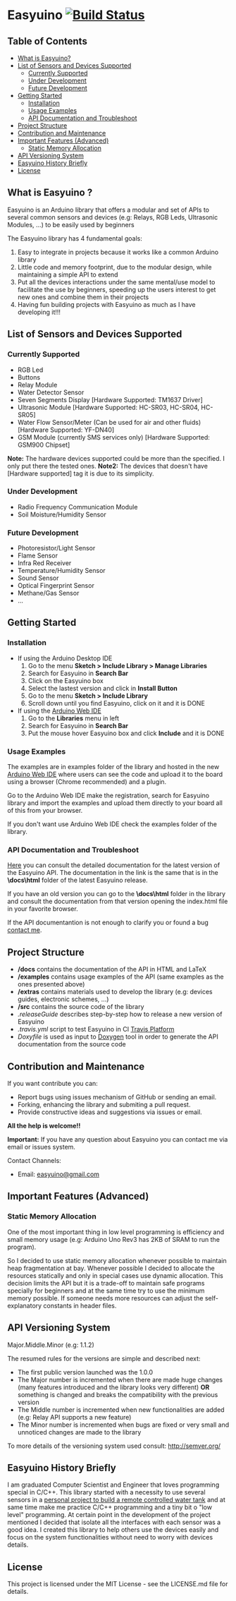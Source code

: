 # Easyuino [![Build Status](https://travis-ci.org/Strabox/Easyuino.svg?branch=master)](https://travis-ci.org/Strabox/Easyuino)

## Table of Contents

- [What is Easyuino?](https://github.com/Strabox/Easyuino#what-is-easyuino-)
- [List of Sensors and Devices Supported](https://github.com/Strabox/Easyuino#list-of-sensors-and-devices-supported)
	* [Currently Supported](https://github.com/Strabox/Easyuino#currently-supported)
	* [Under Development](https://github.com/Strabox/Easyuino#under-development)
	* [Future Development](https://github.com/Strabox/Easyuino#future-development)
- [Getting Started](https://github.com/Strabox/Easyuino#getting-started)
	* [Installation](https://github.com/Strabox/Easyuino#installation)
	* [Usage Examples](https://github.com/Strabox/Easyuino#usage-examples)
	* [API Documentation and Troubleshoot](https://github.com/Strabox/Easyuino#api-documentation-and-troubleshoot)
- [Project Structure](https://github.com/Strabox/Easyuino#project-structure)
- [Contribution and Maintenance](https://github.com/Strabox/Easyuino#contribution-and-maintenance)
- [Important Features (Advanced)](https://github.com/Strabox/Easyuino#important-features-advanced)
	* [Static Memory Allocation](https://github.com/Strabox/Easyuino#static-memory-allocation)
- [API Versioning System](https://github.com/Strabox/Easyuino#api-versioning-system)
- [Easyuino History Briefly](https://github.com/Strabox/Easyuino#easyuino-history-briefly)
- [License](https://github.com/Strabox/Easyuino#license)

## What is Easyuino ?

Easyuino is an Arduino library that offers a modular and set of APIs to several common sensors and devices (e.g: Relays, RGB Leds, Ultrasonic Modules, ...) to be easily used by beginners

The Easyuino library has 4 fundamental goals:
1. Easy to integrate in projects because it works like a common Arduino library
2. Little code and memory footprint, due to the modular design, while maintaining a simple API to extend
3. Put all the devices interactions under the same mental/use model to facilitate the use by beginners, speeding up the users interest to get new ones and combine them in their projects
4. Having fun building projects with Easyuino as much as I have developing it!!!

## List of Sensors and Devices Supported

### Currently Supported

- RGB Led
- Buttons
- Relay Module 
- Water Detector Sensor
- Seven Segments Display [Hardware Supported: TM1637 Driver]
- Ultrasonic Module [Hardware Supported: HC-SR03, HC-SR04, HC-SR05]
- Water Flow Sensor/Meter (Can be used for air and other fluids) [Hardware Supported: YF-DN40]
- GSM Module (currently SMS services only) [Hardware Supported: GSM900 Chipset]

**Note:** The hardware devices supported could be more than the specified. I only put there the tested ones.
**Note2:** The devices that doesn't have [Hardware supported] tag it is due to its simplicity.

### Under Development

- Radio Frequency Communication Module
- Soil Moisture/Humidity Sensor

### Future Development

- Photoresistor/Light Sensor
- Flame Sensor
- Infra Red Receiver
- Temperature/Humidity Sensor
- Sound Sensor
- Optical Fingerprint Sensor
- Methane/Gas Sensor
- ...

## Getting Started

### Installation

- If using the Arduino Desktop IDE
	1. Go to the menu **Sketch > Include Library > Manage Libraries**
	2. Search for Easyuino in **Search Bar**
	3. Click on the Easyuino box
	4. Select the lastest version and click in **Install Button**
	5. Go to the menu **Sketch > Include Library**
	6. Scroll down until you find Easyuino, click on it and it is DONE
- If using the [Arduino Web IDE](https://create.arduino.cc/editor)
	1. Go to the **Libraries** menu in left
	2. Search for Easyuino in **Search Bar**
	3. Put the mouse hover Easyuino box and click **Include** and it is DONE

### Usage Examples

The examples are in examples folder of the library and hosted in the new [Arduino Web IDE](https://create.arduino.cc/editor) where users can see the code and upload it to the board using a browser (Chrome recommended) and a plugin.

Go to the Arduino Web IDE make the registration, search for Easyuino library and import the examples and upload them directly to your board all of this from your browser.

If you don't want use Arduino Web IDE check the examples folder of the library.

### API Documentation and Troubleshoot

[Here](https://strabox.github.io/Easyuino/) you can consult the detailed documentation for the latest version of the Easyuino API. The documentation in the link is the same that is in the **\docs\html** folder of the latest Easyuino release.

If you have an old version you can go to the **\docs\html** folder in the library and consult the documentation from that version opening the index.html file in your favorite browser.

If the API documentantion is not enough to clarify you or found a bug [contact me](https://github.com/Strabox/Easyuino#contribution-and-maintenance).

## Project Structure

- **/docs** contains the documentation of the API in HTML and LaTeX 
- **/examples** contains usage examples of the API (same examples as the ones presented above)
- **/extras** contains materials used to develop the library (e.g: devices guides, electronic schemes, ...)
- **/src** contains the source code of the library
- *.releaseGuide* describes step-by-step how to release a new version of Easyuino
- *.travis.yml* script to test Easyuino in CI [Travis Platform](https://travis-ci.org/)
- *Doxyfile* is used as input to [Doxygen](http://www.doxygen.org) tool in order to generate the API documentation from the source code

## Contribution and Maintenance

If you want contribute you can:
- Report bugs using issues mechanism of GitHub or sending an email. 
- Forking, enhancing the library and submiting a pull request.
- Provide constructive ideas and suggestions via issues or email. 

**All the help is welcome!!**

**Important:** If you have any question about Easyuino you can contact me via email or issues system.

Contact Channels:
- Email: easyuino@gmail.com

## Important Features (Advanced)

### Static Memory Allocation

One of the most important thing in low level programming is efficiency and small memory usage (e.g: Arduino Uno Rev3 has 2KB of SRAM to run the program).

So I decided to use static memory allocation whenever possible to maintain heap fragmentation at bay. Whenever possible I decided to allocate the resources statically and only in special cases use dynamic allocation. This decision limits the API but it is a trade-off to maintain safe programs specially for beginners and at the same time try to use the minimum memory possible. If someone needs more resources can adjust the self-explanatory constants in header files.

## API Versioning System

Major.Middle.Minor (e.g: 1.1.2)

The resumed rules for the versions are simple and described next:
- The first public version launched was the 1.0.0
- The Major number is incremented when there are made huge changes (many features introduced and the library looks very different) **OR** something is changed and breaks the compatibility with the previous version
- The Middle number is incremented when new functionalities are added (e.g: Relay API supports a new feature)
- The Minor number is incremented when bugs are fixed or very small and unnoticed changes are made to the library

To more details of the versioning system used consult: http://semver.org/

## Easyuino History Briefly

I am graduated Computer Scientist and Engineer that loves programming special in C/C++. 
This library started with a necessity to use several sensors in a [personal project to build a remote controlled water tank](https://github.com/Strabox/SmartCampHouse) and at same time make me practice C/C++ programming and a tiny bit o "low level" programming.
At certain point in the development of the project mentioned I decided that isolate all the interfaces with each sensor was a good idea. I created this library to help others use the devices easily and focus on the system functionalities without need to worry with devices details.

## License 

This project is licensed under the MIT License - see the LICENSE.md file for details.
